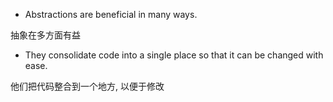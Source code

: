 + Abstractions are beneficial in many ways.

抽象在多方面有益

+ They consolidate code into a single place so that it can be changed with ease.

他们把代码整合到一个地方, 以便于修改


